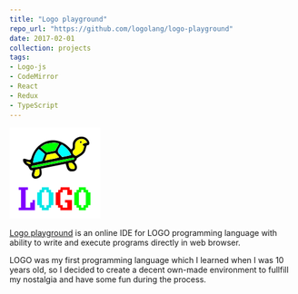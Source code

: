 ```yaml
---
title: "Logo playground"
repo_url: "https://github.com/logolang/logo-playground"
date: 2017-02-01
collection: projects
tags: 
- Logo-js
- CodeMirror
- React
- Redux
- TypeScript
---
```

![Demo](https://raw.githubusercontent.com/logolang/logo-playground/master/content/images/square-logo-160.png)

[Logo playground](https://github.com/logolang/logo-playground) is an online IDE for LOGO programming language with ability to write and execute programs directly in web browser. 

LOGO was my first programming language which I learned when I was 10 years old, so I decided to create a decent own-made environment to fullfill my nostalgia and have some fun during the process. 